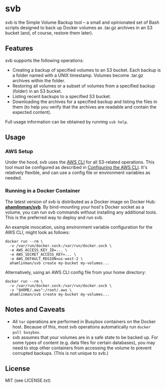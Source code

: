 # svb

svb is the Simple Volume Backup tool – a small and opinionated set of Bash
scripts designed to back up Docker volumes as .tar.gz archives in an S3 bucket
(and, of course, restore them later).

## Features

svb supports the following operations:

* Creating a backup of specified volumes to an S3 bucket. Each backup is a
  folder named with a UNIX timestamp. Volumes become .tar.gz archives within
  the folder.
* Restoring all volumes or a subset of volumes from a specified backup (folder)
  in an S3 bucket.
* Listing recent backups to a specified S3 bucket.
* Downloading the archives for a specified backup and listing the files in them
  (to help you verify that the archives are readable and contain the expected
  content).

Full usage information can be obtained by running `svb help`.

## Usage

### AWS Setup

Under the hood, svb uses the [AWS CLI] for all S3-related operations. This tool
must be configured as described in [Configuring the AWS CLI]. It's relatively
flexible, and can use a config file or environment variables as needed.

[AWS CLI]: https://aws.amazon.com/cli/
[Configuring the AWS CLI]: https://docs.aws.amazon.com/cli/latest/userguide/cli-chap-getting-started.html

### Running in a Docker Container

The latest version of svb is distributed as a Docker image on Docker Hub:
**[ahamlinman/svb]**. By bind-mounting your host's Docker socket as a volume,
you can run svb commands without installing any additional tools. This is the
preferred way to deploy and run svb.

[ahamlinman/svb]: https://hub.docker.com/r/ahamlinman/svb/

An example invocation, using environment variable configuration for the AWS
CLI, might look as follows:

```shell
docker run --rm \
  -v /var/run/docker.sock:/var/run/docker.sock \
  -e AWS_ACCESS_KEY_ID=... \
  -e AWS_SECRET_ACCESS_KEY=... \
  -e AWS_DEFAULT_REGION=us-west-2 \
  ahamlinman/svb create my-bucket my-volumes...
```

Alternatively, using an AWS CLI config file from your home directory:

```shell
docker run --rm \
  -v /var/run/docker.sock:/var/run/docker.sock \
  -v "$HOME/.aws":/root/.aws \
  ahamlinman/svb create my-bucket my-volumes...
```

## Notes and Caveats

* All `tar` operations are performed in Busybox containers on the Docker host.
  Because of this, most svb operations automatically run `docker pull busybox`.
* svb assumes that your volumes are in a safe state to be backed up. For some
  types of content (e.g. data files for certain databases), you may need to
  stop other containers from accessing the volume to prevent corrupted backups.
  (This is not unique to svb.)

## License

MIT (see LICENSE.txt)
